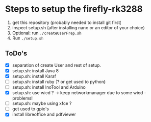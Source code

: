 Steps to setup the firefly-rk3288
=================================
1. get this repository (probably needed to install git first)
2. inspect setup.sh (after installing nano or an editor of your choice)
3. Optional: run `./createUserFrep.sh`
4. Run `./setup.sh`

ToDo's
------
- [x] separation of create User and rest of setup.
- [x] setup.sh: install Java 8
- [x] setup.sh: install Karaf
- [ ] setup.sh: install ruby (? or get used to python)
- [ ] setup.sh: install InoTool and Arduino
- [x] setup.sh: use wicd ? -> keep networkmanager due to some wicd - problems!
- [ ] setup.sh: maybe using xfce ?
- [ ] get used to gpio's 
- [x] install libreoffice and pdfviewer
